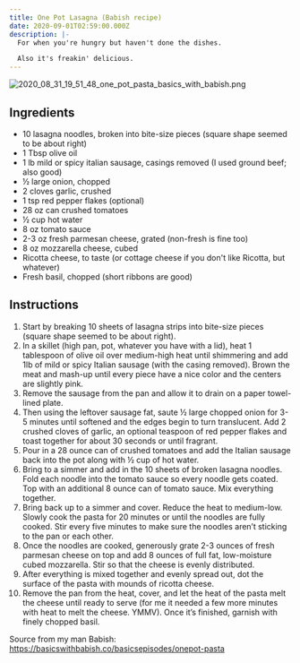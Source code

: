 ```yaml
---
title: One Pot Lasagna (Babish recipe)
date: 2020-09-01T02:59:00.000Z
description: |-
  For when you're hungry but haven't done the dishes. 

  Also it's freakin' delicious. 
---
```


![2020_08_31_19_51_48_one_pot_pasta_basics_with_babish.png](2020_08_31_19_51_48_one_pot_pasta_basics_with_babish.png)

## Ingredients

* 10 lasagna noodles, broken into bite-size pieces (square shape seemed to be about right)
* 1 Tbsp olive oil
* 1 lb mild or spicy italian sausage, casings removed (I used ground beef; also good)
* ½ large onion, chopped
* 2 cloves garlic, crushed
* 1 tsp red pepper flakes (optional)
* 28 oz can crushed tomatoes
* ½ cup hot water
* 8 oz tomato sauce
* 2-3 oz fresh parmesan cheese, grated (non-fresh is fine too)
* 8 oz mozzarella cheese, cubed
* Ricotta cheese, to taste (or cottage cheese if you don't like Ricotta, but whatever)
* Fresh basil, chopped (short ribbons are good)

## Instructions

1. Start by breaking 10 sheets of lasagna strips into bite-size pieces (square shape seemed to be about right).
2. In a skillet (high pan, pot, whatever you have with a lid), heat 1 tablespoon of olive oil over medium-high heat until shimmering and add 1lb of mild or spicy Italian sausage (with the casing removed). Brown the meat and mash-up until every piece have a nice color and the centers are slightly pink.
3. Remove the sausage from the pan and allow it to drain on a paper towel-lined plate. 
4. Then using the leftover sausage fat, saute ½ large chopped onion for 3-5 minutes until softened and the edges begin to turn translucent. Add 2 crushed cloves of garlic, an optional teaspoon of red pepper flakes and toast together for about 30 seconds or until fragrant.
5. Pour in a 28 ounce can of crushed tomatoes and add the Italian sausage back into the pot along with ½ cup of hot water.
6. Bring to a simmer and add in the 10 sheets of broken lasagna noodles. Fold each noodle into the tomato sauce so every noodle gets coated. Top with an additional 8 ounce can of tomato sauce. Mix everything together.
7. Bring back up to a simmer and cover. Reduce the heat to medium-low. Slowly cook the pasta for 20 minutes or until the noodles are fully cooked. Stir every five minutes to make sure the noodles aren’t sticking to the pan or each other. 
8. Once the noodles are cooked, generously grate 2-3 ounces of fresh parmesan cheese on top and add 8 ounces of full fat, low-moisture cubed mozzarella. Stir so that the cheese is evenly distributed.
9. After everything is mixed together and evenly spread out, dot the surface of the pasta with mounds of ricotta cheese. 
10. Remove the pan from the heat, cover, and let the heat of the pasta melt the cheese until ready to serve (for me it needed a few more minutes with heat to melt the cheese. YMMV). Once it’s finished, garnish with finely chopped basil.

Source from my man Babish: https://basicswithbabish.co/basicsepisodes/onepot-pasta
